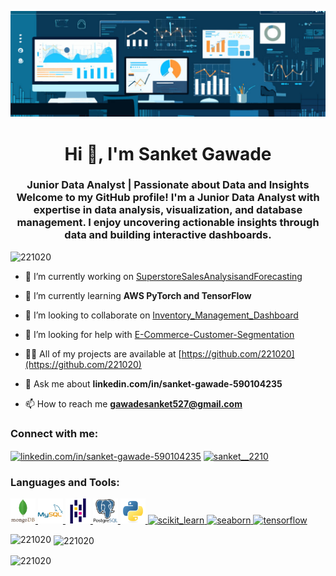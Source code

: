 ![logo](https://github.com/221020/221020/blob/main/360_F_711266053_vk4mgNhKyUXqFgxEuQ8xOQkKQ03fg7Vj.jpg)
<h1 align="center">Hi 👋, I'm Sanket Gawade</h1>
<h3 align="center">Junior Data Analyst | Passionate about Data and Insights Welcome to my GitHub profile! I'm a Junior Data Analyst with expertise in data analysis, visualization, and database management. I enjoy uncovering actionable insights through data and building interactive dashboards.</h3>

<p align="left"> <img src="https://komarev.com/ghpvc/?username=221020&label=Profile%20views&color=0e75b6&style=flat" alt="221020" /> </p>

- 🔭 I’m currently working on [SuperstoreSalesAnalysisandForecasting](https://github.com/221020/SuperstoreSalesAnalysisandForecasting.git)

- 🌱 I’m currently learning **AWS PyTorch and TensorFlow**

- 👯 I’m looking to collaborate on [Inventory_Management_Dashboard](https://github.com/221020/Inventory_Management_Dashboard.git)

- 🤝 I’m looking for help with [E-Commerce-Customer-Segmentation](https://github.com/221020/E-Commerce-Customer-Segmentation.git)

- 👨‍💻 All of my projects are available at [https://github.com/221020](https://github.com/221020)

- 💬 Ask me about **linkedin.com/in/sanket-gawade-590104235**

- 📫 How to reach me **gawadesanket527@gmail.com**

<h3 align="left">Connect with me:</h3>
<p align="left">
<a href="https://linkedin.com/in/linkedin.com/in/sanket-gawade-590104235" target="blank"><img align="center" src="https://raw.githubusercontent.com/rahuldkjain/github-profile-readme-generator/master/src/images/icons/Social/linked-in-alt.svg" alt="linkedin.com/in/sanket-gawade-590104235" height="30" width="40" /></a>
<a href="https://instagram.com/sanket__2210" target="blank"><img align="center" src="https://raw.githubusercontent.com/rahuldkjain/github-profile-readme-generator/master/src/images/icons/Social/instagram.svg" alt="sanket__2210" height="30" width="40" /></a>
</p>

<h3 align="left">Languages and Tools:</h3>
<p align="left"> <a href="https://www.mongodb.com/" target="_blank" rel="noreferrer"> <img src="https://raw.githubusercontent.com/devicons/devicon/master/icons/mongodb/mongodb-original-wordmark.svg" alt="mongodb" width="40" height="40"/> </a> <a href="https://www.mysql.com/" target="_blank" rel="noreferrer"> <img src="https://raw.githubusercontent.com/devicons/devicon/master/icons/mysql/mysql-original-wordmark.svg" alt="mysql" width="40" height="40"/> </a> <a href="https://pandas.pydata.org/" target="_blank" rel="noreferrer"> <img src="https://raw.githubusercontent.com/devicons/devicon/2ae2a900d2f041da66e950e4d48052658d850630/icons/pandas/pandas-original.svg" alt="pandas" width="40" height="40"/> </a> <a href="https://www.postgresql.org" target="_blank" rel="noreferrer"> <img src="https://raw.githubusercontent.com/devicons/devicon/master/icons/postgresql/postgresql-original-wordmark.svg" alt="postgresql" width="40" height="40"/> </a> <a href="https://www.python.org" target="_blank" rel="noreferrer"> <img src="https://raw.githubusercontent.com/devicons/devicon/master/icons/python/python-original.svg" alt="python" width="40" height="40"/> </a> <a href="https://scikit-learn.org/" target="_blank" rel="noreferrer"> <img src="https://upload.wikimedia.org/wikipedia/commons/0/05/Scikit_learn_logo_small.svg" alt="scikit_learn" width="40" height="40"/> </a> <a href="https://seaborn.pydata.org/" target="_blank" rel="noreferrer"> <img src="https://seaborn.pydata.org/_images/logo-mark-lightbg.svg" alt="seaborn" width="40" height="40"/> </a> <a href="https://www.tensorflow.org" target="_blank" rel="noreferrer"> <img src="https://www.vectorlogo.zone/logos/tensorflow/tensorflow-icon.svg" alt="tensorflow" width="40" height="40"/> </a> </p>

<p><img align="left" src="https://github-readme-stats.vercel.app/api/top-langs?username=221020&show_icons=true&locale=en&layout=compact" alt="221020" /></p>

<p>&nbsp;<img align="center" src="https://github-readme-stats.vercel.app/api?username=221020&show_icons=true&locale=en" alt="221020" /></p>

<p><img align="center" src="https://github-readme-streak-stats.herokuapp.com/?user=221020&" alt="221020" /></p>
